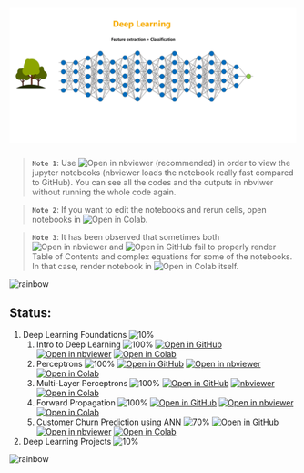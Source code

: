 # ![Deep Learning](data/animations/DL-01.gif)

> **`Note 1`**: Use ![Open in nbviewer](https://img.shields.io/badge/Jupyter%20nbviewer-F37626?logo=jupyter&logoColor=white&style=flat) (recommended) in order to view the jupyter notebooks (nbviewer loads the notebook really fast compared to GitHub). You can see all the codes and the outputs in nbviwer without running the whole code again.

> **`Note 2`**: If you want to edit the notebooks and rerun cells, open notebooks in ![Open in Colab](https://img.shields.io/badge/Google%20Colab-F9AB00?logo=googlecolab&logoColor=white&style=flat).

> **`Note 3`**: It has been observed that sometimes both ![Open in nbviewer](https://img.shields.io/badge/Jupyter%20nbviewer-F37626?logo=jupyter&logoColor=white&style=flat) and ![Open in GitHub](https://img.shields.io/badge/GitHub-181717?logo=github&logoColor=white&style=flat) fail to properly render Table of Contents and complex equations for some of the notebooks. In that case, render notebook in ![Open in Colab](https://img.shields.io/badge/Google%20Colab-F9AB00?logo=googlecolab&logoColor=white&style=flat) itself.

![rainbow](https://github.com/ancilcleetus/My-Learning-Journey/assets/25684256/839c3524-2a1d-4779-85a0-83c562e1e5e5)

## Status:

1. Deep Learning Foundations ![10%](https://progress-bar.dev/10)
    1. Intro to Deep Learning ![100%](https://progress-bar.dev/100) [![Open in GitHub](https://img.shields.io/badge/GitHub-181717?logo=github&logoColor=white&style=flat)](01-Deep-Learning-Foundations/DL_01_Intro.ipynb) [![Open in nbviewer](https://img.shields.io/badge/Jupyter%20nbviewer-F37626?logo=jupyter&logoColor=white&style=flat)](https://nbviewer.org/github/ancilcleetus/My-Learning-Journey/blob/main/Deep-Learning/01-Deep-Learning-Foundations/DL_01_Intro.ipynb) [![Open in Colab](https://img.shields.io/badge/Google%20Colab-F9AB00?logo=googlecolab&logoColor=white&style=flat)](https://colab.research.google.com/github/ancilcleetus/My-Learning-Journey/blob/main/Deep-Learning/01-Deep-Learning-Foundations/DL_01_Intro.ipynb)
    2. Perceptrons ![100%](https://progress-bar.dev/100) [![Open in GitHub](https://img.shields.io/badge/GitHub-181717?logo=github&logoColor=white&style=flat)](01-Deep-Learning-Foundations/DL_02_Perceptrons.ipynb) [![Open in nbviewer](https://img.shields.io/badge/Jupyter%20nbviewer-F37626?logo=jupyter&logoColor=white&style=flat)](https://nbviewer.org/github/ancilcleetus/My-Learning-Journey/blob/main/Deep-Learning/01-Deep-Learning-Foundations/DL_02_Perceptrons.ipynb) [![Open in Colab](https://img.shields.io/badge/Google%20Colab-F9AB00?logo=googlecolab&logoColor=white&style=flat)](https://colab.research.google.com/github/ancilcleetus/My-Learning-Journey/blob/main/Deep-Learning/01-Deep-Learning-Foundations/DL_02_Perceptrons.ipynb)
    3. Multi-Layer Perceptrons ![100%](https://progress-bar.dev/100) [![Open in GitHub](https://img.shields.io/badge/GitHub-181717?logo=github&logoColor=white&style=flat)](01-Deep-Learning-Foundations/DL_03_Multi_Layer_Perceptrons.ipynb) [![nbviewer](https://img.shields.io/badge/Jupyter%20nbviewer-F37626?logo=jupyter&logoColor=white&style=flat)](https://nbviewer.org/github/ancilcleetus/My-Learning-Journey/blob/main/Deep-Learning/01-Deep-Learning-Foundations/DL_03_Multi_Layer_Perceptrons.ipynb) [![Open in Colab](https://img.shields.io/badge/Google%20Colab-F9AB00?logo=googlecolab&logoColor=white&style=flat)](https://colab.research.google.com/github/ancilcleetus/My-Learning-Journey/blob/main/Deep-Learning/01-Deep-Learning-Foundations/DL_03_Multi_Layer_Perceptrons.ipynb)
    4. Forward Propagation ![100%](https://progress-bar.dev/100) [![Open in GitHub](https://img.shields.io/badge/GitHub-181717?logo=github&logoColor=white&style=flat)](01-Deep-Learning-Foundations/DL_04_Forward_Propagation.ipynb) [![Open in nbviewer](https://img.shields.io/badge/Jupyter%20nbviewer-F37626?logo=jupyter&logoColor=white&style=flat)](https://nbviewer.org/github/ancilcleetus/My-Learning-Journey/blob/main/Deep-Learning/01-Deep-Learning-Foundations/DL_04_Forward_Propagation.ipynb) [![Open in Colab](https://img.shields.io/badge/Google%20Colab-F9AB00?logo=googlecolab&logoColor=white&style=flat)](https://colab.research.google.com/github/ancilcleetus/My-Learning-Journey/blob/main/Deep-Learning/01-Deep-Learning-Foundations/DL_04_Forward_Propagation.ipynb)
    5. Customer Churn Prediction using ANN ![70%](https://progress-bar.dev/70) [![Open in GitHub](https://img.shields.io/badge/GitHub-181717?logo=github&logoColor=white&style=flat)](01-Deep-Learning-Foundations/DL_05_Customer_Churn_Prediction_using_ANN.ipynb) [![Open in nbviewer](https://img.shields.io/badge/Jupyter%20nbviewer-F37626?logo=jupyter&logoColor=white&style=flat)](https://nbviewer.org/github/ancilcleetus/My-Learning-Journey/blob/main/Deep-Learning/01-Deep-Learning-Foundations/DL_05_Customer_Churn_Prediction_using_ANN.ipynb) [![Open in Colab](https://img.shields.io/badge/Google%20Colab-F9AB00?logo=googlecolab&logoColor=white&style=flat)](https://colab.research.google.com/github/ancilcleetus/My-Learning-Journey/blob/main/Deep-Learning/01-Deep-Learning-Foundations/DL_05_Customer_Churn_Prediction_using_ANN.ipynb)
2. Deep Learning Projects ![10%](https://progress-bar.dev/10)

![rainbow](https://github.com/ancilcleetus/My-Learning-Journey/assets/25684256/839c3524-2a1d-4779-85a0-83c562e1e5e5)
